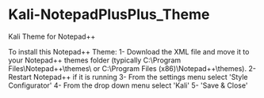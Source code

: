 # Kali-NotepadPlusPlus_Theme
Kali Theme for Notepad++

To install this Notepad++ Theme:
1- Download the XML file and move it to your Notepad++ themes folder (typically C:\Program Files\Notepad++\themes\ or C:\Program Files (x86)\Notepad++\themes\). 
2- Restart Notepad++ if it is running
3- From the settings menu select 'Style Configurator'
4- From the drop down menu select 'Kali'
5- 'Save & Close'
